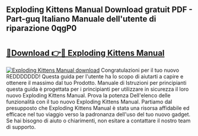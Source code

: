 ## Exploding Kittens Manual Download gratuit PDF - Part-guq Italiano Manuale dell'utente di riparazione 0qgP0

# <h2><a href="http://dfcfvt8.blite.top/?on=Exploding+Kittens+Manual">🔗Download 👉🔴 Exploding Kittens Manual</a></h2>

[![Exploding Kittens Manual download](https://i.imgur.com/lujVjoI.png)](http://dfcfvt8.blite.top/?on=Exploding+Kittens+Manual)
Congratulazioni per il tuo nuovo REDDDDDDD! Questa guida per l'utente ha lo scopo di aiutarti a capire e ottenere il massimo dal tuo Prodotto. Manuale di Istruzioni per principianti questa guida è progettata per i principianti per utilizzare in sicurezza il loro nuovo Exploding Kittens Manual. Prova la potenza Dell'elenco delle funzionalità con il tuo nuovo Exploding Kittens Manual. Partiamo dal presupposto che Exploding Kittens Manual è stata una risorsa affidabile ed efficace nel tuo viaggio verso la padronanza dell'uso del tuo nuovo gadget. Se hai bisogno di aiuto o chiarimenti, non esitare a contattare il nostro team di supporto.
